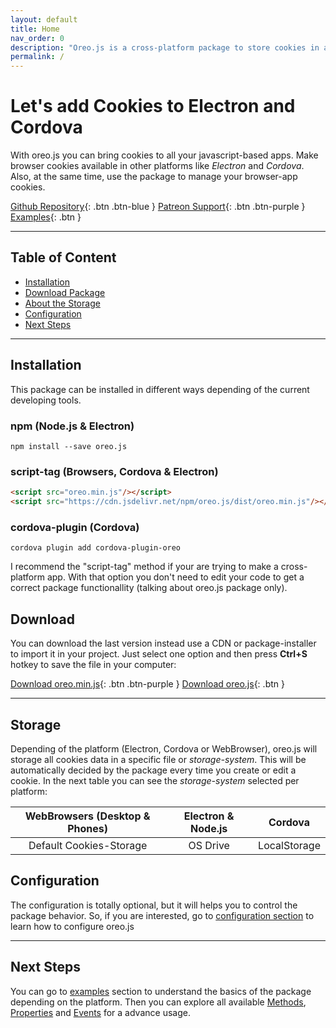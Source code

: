 ```yaml
---
layout: default
title: Home
nav_order: 0
description: "Oreo.js is a cross-platform package to store cookies in apps under Electron, Cordova or Browsers."
permalink: /
---
```


# Let's add Cookies to Electron and Cordova
With oreo.js you can bring cookies to all your javascript-based apps. Make browser cookies available in other platforms like *Electron* and *Cordova*. Also, at the same time, use the package to manage your browser-app cookies.

[Github Repository](http://example.com/){: .btn .btn-blue }
[Patreon Support](http://patreon.com/PudreteDiablo){: .btn .btn-purple }
[Examples](http://patreon.com/PudreteDiablo){: .btn }

------

## Table of Content
- [Installation](#installation)
- [Download Package](#download)
- [About the Storage](#storage)
- [Configuration](#configuration)
- [Next Steps](#next-steps)

------

## Installation
This package can be installed in different ways depending of the current developing tools.

### npm (Node.js & Electron)
`npm install --save oreo.js`

### script-tag (Browsers, Cordova & Electron)
```html
<script src="oreo.min.js"/></script>
<script src="https://cdn.jsdelivr.net/npm/oreo.js/dist/oreo.min.js"/></script>
```

### cordova-plugin (Cordova)
`cordova plugin add cordova-plugin-oreo`

I recommend the "script-tag" method if your are trying to make a cross-platform app. With that option you don't need to edit your code to get a correct package functionallity (talking about oreo.js package only).

## Download
You can download the last version instead use a CDN or package-installer to import it in your project. Just select one option and then press **Ctrl+S** hotkey to save the file in your computer:

[Download oreo.min.js](https://cdn.jsdelivr.net/npm/oreo.js/dist/oreo.min.js){: .btn .btn-purple }
[Download oreo.js](https://cdn.jsdelivr.net/npm/oreo.js/dist/oreo.js){: .btn }

------

## Storage
Depending of the platform (Electron, Cordova or WebBrowser), oreo.js will storage all cookies data in a specific file or *storage-system*. This will be automatically decided by the package every time you create or edit a cookie. In the next table you can see the *storage-system* selected per platform:

| WebBrowsers (Desktop & Phones)  | Electron & Node.js | Cordova      |
| :-----------------------------: | :----------------: | :----------: |
| Default Cookies-Storage         | OS Drive           | LocalStorage |

## Configuration
The configuration is totally optional, but it will helps you to control the package behavior. So, if you are interested, go to [configuration section](/configuration.html) to learn how to configure oreo.js

------

## Next Steps
You can go to [examples](/examples) section to understand the basics of the package depending on the platform. Then you can explore all available [Methods](/methods), [Properties](/properties) and [Events](/events) for a advance usage.